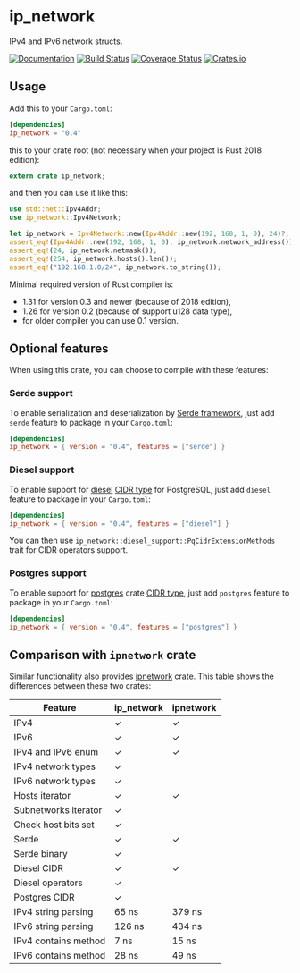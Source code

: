 ip_network
========

IPv4 and IPv6 network structs.

[![Documentation](https://docs.rs/ip_network/badge.svg)](https://docs.rs/ip_network)
[![Build Status](https://travis-ci.com/JakubOnderka/ip_network.svg?branch=master)](https://travis-ci.com/JakubOnderka/ip_network)
[![Coverage Status](https://coveralls.io/repos/github/JakubOnderka/ip_network/badge.svg?branch=master)](https://coveralls.io/github/JakubOnderka/ip_network?branch=master)
[![Crates.io](https://img.shields.io/crates/v/ip_network.svg)](https://crates.io/crates/ip_network)

## Usage

Add this to your `Cargo.toml`:

```toml
[dependencies]
ip_network = "0.4"
```

this to your crate root (not necessary when your project is Rust 2018 edition):

```rust
extern crate ip_network;
```

and then you can use it like this:

```rust
use std::net::Ipv4Addr;
use ip_network::Ipv4Network;

let ip_network = Ipv4Network::new(Ipv4Addr::new(192, 168, 1, 0), 24)?;
assert_eq!(Ipv4Addr::new(192, 168, 1, 0), ip_network.network_address());
assert_eq!(24, ip_network.netmask());
assert_eq!(254, ip_network.hosts().len());
assert_eq!("192.168.1.0/24", ip_network.to_string());
```

Minimal required version of Rust compiler is:
- 1.31 for version 0.3 and newer (because of 2018 edition),
- 1.26 for version 0.2 (because of support u128 data type),
- for older compiler you can use 0.1 version.   

## Optional features

When using this crate, you can choose to compile with these features:

### Serde support

To enable serialization and deserialization by [Serde framework](https://serde.rs), 
just add `serde` feature to package in your `Cargo.toml`:

```toml
[dependencies]
ip_network = { version = "0.4", features = ["serde"] }
``` 

### Diesel support

To enable support for [diesel](https://diesel.rs) [CIDR type] for PostgreSQL, 
just add `diesel` feature to package in your `Cargo.toml`:

```toml
[dependencies]
ip_network = { version = "0.4", features = ["diesel"] }
``` 

You can then use `ip_network::diesel_support::PqCidrExtensionMethods` trait for CIDR operators support.


### Postgres support

To enable support for [postgres](https://github.com/sfackler/rust-postgres) crate [CIDR type], 
just add `postgres` feature to package in your `Cargo.toml`:

```toml
[dependencies]
ip_network = { version = "0.4", features = ["postgres"] }
``` 

## Comparison with `ipnetwork` crate

Similar functionality also provides [ipnetwork](https://github.com/achanda/ipnetwork) crate. 
This table shows the differences between these two crates:


| Feature              | ip_network | ipnetwork |
|----------------------|------------|-----------|
| IPv4                 |      ✓     |     ✓     |
| IPv6                 |      ✓     |     ✓     |
| IPv4 and IPv6 enum   |      ✓     |     ✓     |
| IPv4 network types   |      ✓     |           |
| IPv6 network types   |      ✓     |           |
| Hosts iterator       |      ✓     |     ✓     | 
| Subnetworks iterator |      ✓     |           |
| Check host bits set  |      ✓     |           |
| Serde                |      ✓     |     ✓     |
| Serde binary         |      ✓     |           |
| Diesel CIDR          |      ✓     |     ✓     |
| Diesel operators     |      ✓     |           |
| Postgres CIDR        |      ✓     |           |
| IPv4 string parsing  | 65 ns      | 379 ns    |
| IPv6 string parsing  | 126 ns     | 434 ns    |
| IPv4 contains method | 7 ns       | 15 ns     |
| IPv6 contains method | 28 ns      | 49 ns     |

[CIDR type]: https://www.postgresql.org/docs/current/datatype-net-types.html#DATATYPE-CIDR

